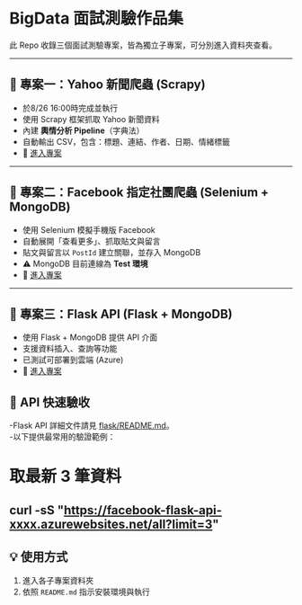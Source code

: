 # BigData 面試測驗作品集

此 Repo 收錄三個面試測驗專案，皆為獨立子專案，可分別進入資料夾查看。

---

## 📌 專案一：Yahoo 新聞爬蟲 (Scrapy)
- 於8/26 16:00時完成並執行
- 使用 Scrapy 框架抓取 Yahoo 新聞資料
- 內建 **輿情分析 Pipeline**（字典法）
- 自動輸出 CSV，包含：標題、連結、作者、日期、情緒標籤
- 📂 [進入專案](./YahooNews)

---

## 📌 專案二：Facebook 指定社團爬蟲 (Selenium + MongoDB)
- 使用 Selenium 模擬手機版 Facebook
- 自動展開「查看更多」、抓取貼文與留言
- 貼文與留言以 `PostId` 建立關聯，並存入 MongoDB
- ⚠️ MongoDB 目前連線為 **Test 環境**
- 📂 [進入專案](./Facebook)

---

## 📌 專案三：Flask API (Flask + MongoDB)
- 使用 Flask + MongoDB 提供 API 介面
- 支援資料插入、查詢等功能
- 已測試可部署到雲端 (Azure)
- 📂 [進入專案](./flask)
## 📡 API 快速驗收
-Flask API 詳細文件請見 [flask/README.md](./flask/README.md)。  
-以下提供最常用的驗證範例：
# 取最新 3 筆資料
curl -sS "https://facebook-flask-api-xxxx.azurewebsites.net/all?limit=3"
---

## 💡 使用方式
1. 進入各子專案資料夾
2. 依照 `README.md` 指示安裝環境與執行
